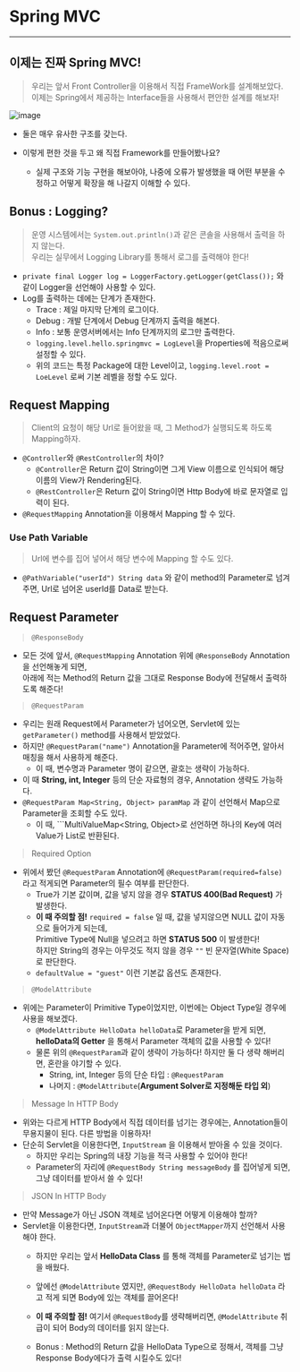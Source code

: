 # Spring MVC
---
## 이제는 진짜 Spring MVC!
> 우리는 앞서 Front Controller을 이용해서 직접 FrameWork를 설계해보았다.  
> 이제는 Spring에서 제공하는 Interface들을 사용해서 편안한 설계를 해보자!  
  
![image](https://user-images.githubusercontent.com/71700079/152335284-be60f637-4c81-406f-bb51-c896f2e88c5f.png)  

- 둘은 매우 유사한 구조를 갖는다.

- 이렇게 편한 것을 두고 왜 직접 Framework를 만들어봤나요?
  - 실제 구조와 기능 구현을 해보아야, 나중에 오류가 발생했을 때 어떤 부분을 수정하고 어떻게 확장을 해 나갈지 이해할 수 있다.

## Bonus : Logging?
> 운영 시스템에서는 ```System.out.println()```과 같은 콘솔을 사용해서 출력을 하지 않는다.  
> 우리는 실무에서 Logging Library를 통해서 로그를 출력해야 한다!  

- ```private final Logger log = LoggerFactory.getLogger(getClass());``` 와 같이 Logger을 선언해야 사용할 수 있다.
- Log를 출력하는 데에는 단계가 존재한다.
  - Trace : 제일 마지막 단계의 로그이다.
  - Debug : 개발 단계에서 Debug 단계까지 출력을 해본다.
  - Info : 보통 운영서버에서는 Info 단계까지의 로그만 출력한다.
  - ```logging.level.hello.springmvc = LogLevel```을 Properties에 적음으로써 설정할 수 있다.
  - 위의 코드는 특정 Package에 대한 Level이고, ```logging.level.root = LoeLevel``` 로써 기본 레벨을 정할 수도 있다.

## Request Mapping
> Client의 요청이 해당 Url로 들어왔을 때, 그 Method가 실행되도록 하도록 Mapping하자.  

- ```@Controller```와 ```@RestController```의 차이?
  - ```@Controller```은 Return 값이 String이면 그게 View 이름으로 인식되어 해당 이름의 View가 Rendering된다.
  - ```@RestController```은 Return 값이 String이면 Http Body에 바로 문자열로 입력이 된다.
- ```@RequestMapping``` Annotation을 이용해서 Mapping 할 수 있다.


### Use Path Variable
> Url에 변수를 집어 넣어서 해당 변수에 Mapping 할 수도 있다.  
- ```@PathVariable("userId") String data``` 와 같이 method의 Parameter로 넘겨주면, Url로 넘어온 userId를 Data로 받는다.

## Request Parameter
> ```@ResponseBody```  
- 모든 것에 앞서, ```@RequestMapping``` Annotation 위에 ```@ResponseBody``` Annotation을 선언해놓게 되면,  
  아래에 적는 Method의 Return 값을 그대로 Response Body에 전달해서 출력하도록 해준다!

> ```@RequestParam```  
- 우리는 원래 Request에서 Parameter가 넘어오면, Servlet에 있는 ```getParameter()``` method를 사용해서 받았었다.
- 하지만 ```@RequestParam("name")``` Annotation을 Parameter에 적어주면, 알아서 매칭을 해서 사용하게 해준다.
  - 이 때, 변수명과 Parameter 명이 같으면, 괄호는 생략이 가능하다.
- 이 때 __String, int, Integer__ 등의 단순 자료형의 경우, Annotation 생략도 가능하다.
- ```@RequestParam Map<String, Object> paramMap``` 과 같이 선언해서 Map으로 Parameter을 조회할 수도 있다.
  - 이 때, ```MultiValueMap<String, Object>로 선언하면 하나의 Key에 여러 Value가 List로 반환된다.

> Required Option  
- 위에서 봤던 ```@RequestParam``` Annotation에 ```@RequestParam(required=false)``` 라고 적게되면 Parameter의 필수 여부를 판단한다.
  - True가 기본 값이며, 값을 넣지 않을 경우 __STATUS 400(Bad Request)__ 가 발생한다.
  - __이 때 주의할 점!__ ```required = false``` 일 때, 값을 넣지않으면 NULL 값이 자동으로 들어가게 되는데,  
    Primitive Type에 Null을 넣으려고 하면 __STATUS 500__ 이 발생한다!  
    하지만 String의 경우는 아무것도 적지 않을 경우 ```""``` 빈 문자열(White Space)로 판단한다.
  - ```defaultValue = "guest"``` 이런 기본값 옵션도 존재한다.

> ```@ModelAttribute```  
- 위에는 Parameter이 Primitive Type이었지만, 이번에는 Object Type일 경우에 사용을 해보겠다.
  - ```@ModelAttribute HelloData helloData```로 Parameter을 받게 되면, __helloData의 Getter__ 을 통해서 Parameter 객체의 값을 사용할 수 있다!
  - 물론 위의 ```@RequestParam```과 같이 생략이 가능하다! 하지만 둘 다 생략 해버리면, 혼란을 야기할 수 있다.
    - String, int, Integer 등의 단순 타입 : ```@RequestParam```
    - 나머지 : ```@ModelAttribute```(__Argument Solver로 지정해둔 타입 외__)

> Message In HTTP Body  
- 위와는 다르게 HTTP Body에서 직접 데이터를 넘기는 경우에는, Annotation들이 무용지물이 된다. 다른 방법을 이용하자!
- 단순히 Servlet을 이용한다면, ```InputStream``` 을 이용해서 받아올 수 있을 것이다.
  - 하지만 우리는 Spring의 내장 기능을 적극 사용할 수 있어야 한다!
  - Parameter의 자리에 ```@RequestBody String messageBody``` 를 집어넣게 되면, 그냥 데이터를 받아서 쓸 수 있다!

> JSON In HTTP Body
- 만약 Message가 아닌 JSON 객체로 넘어온다면 어떻게 이용해야 할까?
- Servlet을 이용한다면, ```InputStream```과 더불어 ```ObjectMapper```까지 선언해서 사용해야 한다.
  - 하지만 우리는 앞서 __HelloData Class__ 를 통해 객체를 Parameter로 넘기는 법을 배웠다.
  - 앞에선 ```@ModelAttribute``` 였지만, ```@RequestBody HelloData helloData``` 라고 적게 되면 Body에 있는 객체를 끌어온다!
  - __이 때 주의할 점!__ 여기서 ```@RequestBody```를 생략해버리면, ```@ModelAttribute``` 취급이 되어 Body의 데이터를 읽지 않는다.  
  
  - Bonus : Method의 Return 값을 HelloData Type으로 정해서, 객체를 그냥 Response Body에다가 출력 시킬수도 있다!
